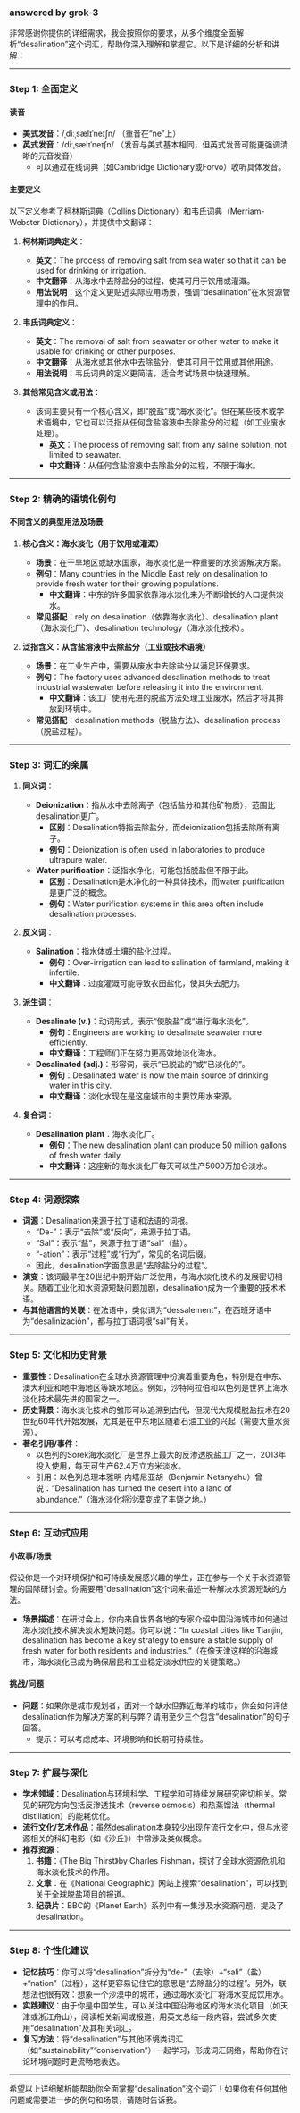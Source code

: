 ### answered by grok-3
非常感谢你提供的详细需求，我会按照你的要求，从多个维度全面解析“desalination”这个词汇，帮助你深入理解和掌握它。以下是详细的分析和讲解：

---

### Step 1: 全面定义

#### 读音
- **美式发音**：/ˌdiːˌsælɪˈneɪʃn/ （重音在“ne”上）
- **英式发音**：/diːˌsælɪˈneɪʃn/ （发音与美式基本相同，但英式发音可能更强调清晰的元音发音）
  - 可以通过在线词典（如Cambridge Dictionary或Forvo）收听具体发音。

#### 主要定义
以下定义参考了柯林斯词典（Collins Dictionary）和韦氏词典（Merriam-Webster Dictionary），并提供中文翻译：

1. **柯林斯词典定义**：
   - **英文**：The process of removing salt from sea water so that it can be used for drinking or irrigation.
   - **中文翻译**：从海水中去除盐分的过程，使其可用于饮用或灌溉。
   - **用法说明**：这个定义更贴近实际应用场景，强调“desalination”在水资源管理中的作用。

2. **韦氏词典定义**：
   - **英文**：The removal of salt from seawater or other water to make it usable for drinking or other purposes.
   - **中文翻译**：从海水或其他水中去除盐分，使其可用于饮用或其他用途。
   - **用法说明**：韦氏词典的定义更简洁，适合考试场景中快速理解。

3. **其他常见含义或用法**：
   - 该词主要只有一个核心含义，即“脱盐”或“海水淡化”。但在某些技术或学术语境中，它也可以泛指从任何含盐溶液中去除盐分的过程（如工业废水处理）。
     - **英文**：The process of removing salt from any saline solution, not limited to seawater.
     - **中文翻译**：从任何含盐溶液中去除盐分的过程，不限于海水。

---

### Step 2: 精确的语境化例句

#### 不同含义的典型用法及场景
1. **核心含义：海水淡化（用于饮用或灌溉）**
   - **场景**：在干旱地区或缺水国家，海水淡化是一种重要的水资源解决方案。
   - **例句**：Many countries in the Middle East rely on desalination to provide fresh water for their growing populations.
     - **中文翻译**：中东的许多国家依靠海水淡化来为不断增长的人口提供淡水。
   - **常见搭配**：rely on desalination（依靠海水淡化）、desalination plant（海水淡化厂）、desalination technology（海水淡化技术）。

2. **泛指含义：从含盐溶液中去除盐分（工业或技术语境）**
   - **场景**：在工业生产中，需要从废水中去除盐分以满足环保要求。
   - **例句**：The factory uses advanced desalination methods to treat industrial wastewater before releasing it into the environment.
     - **中文翻译**：该工厂使用先进的脱盐方法处理工业废水，然后才将其排放到环境中。
   - **常见搭配**：desalination methods（脱盐方法）、desalination process（脱盐过程）。

---

### Step 3: 词汇的亲属

1. **同义词**：
   - **Deionization**：指从水中去除离子（包括盐分和其他矿物质），范围比desalination更广。
     - **区别**：Desalination特指去除盐分，而deionization包括去除所有离子。
     - **例句**：Deionization is often used in laboratories to produce ultrapure water.
   - **Water purification**：泛指水净化，可能包括脱盐但不限于此。
     - **区别**：Desalination是水净化的一种具体技术，而water purification是更广泛的概念。
     - **例句**：Water purification systems in this area often include desalination processes.

2. **反义词**：
   - **Salination**：指水体或土壤的盐化过程。
     - **例句**：Over-irrigation can lead to salination of farmland, making it infertile.
     - **中文翻译**：过度灌溉可能导致农田盐化，使其失去肥力。

3. **派生词**：
   - **Desalinate (v.)**：动词形式，表示“使脱盐”或“进行海水淡化”。
     - **例句**：Engineers are working to desalinate seawater more efficiently.
     - **中文翻译**：工程师们正在努力更高效地淡化海水。
   - **Desalinated (adj.)**：形容词，表示“已脱盐的”或“已淡化的”。
     - **例句**：Desalinated water is now the main source of drinking water in this city.
     - **中文翻译**：淡化水现在是这座城市的主要饮用水来源。

4. **复合词**：
   - **Desalination plant**：海水淡化厂。
     - **例句**：The new desalination plant can produce 50 million gallons of fresh water daily.
     - **中文翻译**：这座新的海水淡化厂每天可以生产5000万加仑淡水。

---

### Step 4: 词源探索

- **词源**：Desalination来源于拉丁语和法语的词根。
  - “De-”：表示“去除”或“反向”，来源于拉丁语。
  - “Sal”：表示“盐”，来源于拉丁语“sal”（盐）。
  - “-ation”：表示“过程”或“行为”，常见的名词后缀。
  - 因此，desalination字面意思是“去除盐分的过程”。
- **演变**：该词最早在20世纪中期开始广泛使用，与海水淡化技术的发展密切相关。随着工业化和水资源短缺问题加剧，desalination成为一个重要的技术术语。
- **与其他语言的关联**：在法语中，类似词为“dessalement”，在西班牙语中为“desalinización”，都与拉丁语词根“sal”有关。

---

### Step 5: 文化和历史背景

- **重要性**：Desalination在全球水资源管理中扮演着重要角色，特别是在中东、澳大利亚和地中海地区等缺水地区。例如，沙特阿拉伯和以色列是世界上海水淡化技术最先进的国家之一。
- **历史背景**：海水淡化技术的雏形可以追溯到古代，但现代大规模脱盐技术在20世纪60年代开始发展，尤其是在中东地区随着石油工业的兴起（需要大量水资源）。
- **著名引用/事件**：
  - 以色列的Sorek海水淡化厂是世界上最大的反渗透脱盐工厂之一，2013年投入使用，每天可生产62.4万立方米淡水。
  - 引用：以色列总理本雅明·内塔尼亚胡（Benjamin Netanyahu）曾说：“Desalination has turned the desert into a land of abundance.”（海水淡化将沙漠变成了丰饶之地。）

---

### Step 6: 互动式应用

#### 小故事/场景
假设你是一个对环境保护和可持续发展感兴趣的学生，正在参与一个关于水资源管理的国际研讨会。你需要用“desalination”这个词来描述一种解决水资源短缺的方法。
- **场景描述**：在研讨会上，你向来自世界各地的专家介绍中国沿海城市如何通过海水淡化技术解决淡水短缺问题。你可以说：“In coastal cities like Tianjin, desalination has become a key strategy to ensure a stable supply of fresh water for both residents and industries.”（在像天津这样的沿海城市，海水淡化已成为确保居民和工业稳定淡水供应的关键策略。）

#### 挑战/问题
- **问题**：如果你是城市规划者，面对一个缺水但靠近海洋的城市，你会如何评估desalination作为解决方案的利与弊？请用至少三个包含“desalination”的句子回答。
  - 提示：可以考虑成本、环境影响和长期可持续性。

---

### Step 7: 扩展与深化

- **学术领域**：Desalination与环境科学、工程学和可持续发展研究密切相关。常见的研究方向包括反渗透技术（reverse osmosis）和热蒸馏法（thermal distillation）的能耗优化。
- **流行文化/艺术作品**：虽然desalination本身较少出现在流行文化中，但与水资源相关的科幻电影（如《沙丘》）中常涉及类似概念。
- **推荐资源**：
  1. **书籍**：《The Big Thirst》by Charles Fishman，探讨了全球水资源危机和海水淡化技术的作用。
  2. **文章**：在《National Geographic》网站上搜索“desalination”，可以找到关于全球脱盐项目的报道。
  3. **纪录片**：BBC的《Planet Earth》系列中有一集涉及水资源问题，提及了desalination。

---

### Step 8: 个性化建议

- **记忆技巧**：你可以将“desalination”拆分为“de-”（去除）+“sali”（盐）+“nation”（过程），这样更容易记住它的意思是“去除盐分的过程”。另外，联想法也很有效：想象一个沙漠中的城市，通过海水淡化厂将海水变成饮用水。
- **实践建议**：由于你是中国学生，可以关注中国沿海地区的海水淡化项目（如天津或浙江舟山），阅读相关新闻或报道，用英文总结一段内容，尝试多次使用“desalination”及其相关词汇。
- **复习方法**：将“desalination”与其他环境类词汇（如“sustainability”“conservation”）一起学习，形成词汇网络，帮助你在讨论环境问题时更流畅地表达。

---

希望以上详细解析能帮助你全面掌握“desalination”这个词汇！如果你有任何其他问题或需要进一步的例句和场景，请随时告诉我。